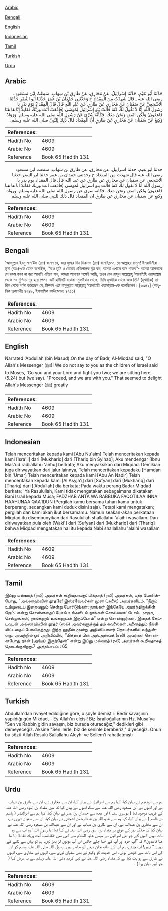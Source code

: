 [Arabic](#arabic)

[Bengali](#bengali)

[English](#english)

[Indonesian](#indonesian)

[Tamil](#tamil)

[Turkish](#turkish)

[Urdu](#urdu)

## Arabic


<div dir="rtl" lang="ar" style={{fontSize:'larger',backgroundColor:'#f8f9fa',padding:20}}>
حَدَّثَنَا أَبُو نُعَيْمٍ، حَدَّثَنَا إِسْرَائِيلُ، عَنْ مُخَارِقٍ، عَنْ طَارِقِ بْنِ شِهَابٍ، سَمِعْتُ ابْنَ مَسْعُودٍ ـ رضى الله عنه ـ قَالَ شَهِدْتُ مِنَ الْمِقْدَادِ ح وَحَدَّثَنِي حَمْدَانُ بْنُ عُمَرَ حَدَّثَنَا أَبُو النَّضْرِ حَدَّثَنَا الأَشْجَعِيُّ عَنْ سُفْيَانَ عَنْ مُخَارِقٍ عَنْ طَارِقٍ عَنْ عَبْدِ اللَّهِ قَالَ قَالَ الْمِقْدَادُ يَوْمَ بَدْرٍ يَا رَسُولَ اللَّهِ إِنَّا لاَ نَقُولُ لَكَ كَمَا قَالَتْ بَنُو إِسْرَائِيلَ لِمُوسَى ‏(‏فَاذْهَبْ أَنْتَ وَرَبُّكَ فَقَاتِلاَ إِنَّا هَا هُنَا قَاعِدُونَ‏)‏ وَلَكِنِ امْضِ وَنَحْنُ مَعَكَ‏.‏ فَكَأَنَّهُ سُرِّيَ عَنْ رَسُولِ اللَّهِ صلى الله عليه وسلم‏.‏ وَرَوَاهُ وَكِيعٌ عَنْ سُفْيَانَ عَنْ مُخَارِقٍ عَنْ طَارِقٍ أَنَّ الْمِقْدَادَ قَالَ ذَلِكَ لِلنَّبِيِّ صلى الله عليه وسلم‏.‏
</div>
<div style={{backgroundColor:'#f8f9fa',padding:20, marginBottom: 10}}><table> <thead> <tr> <th>References:</th> <th></th> </tr> </thead> <tbody><tr><td>Hadith No</td><td>4609</td></tr><tr><td>Arabic No</td><td>4609</td></tr><tr><td>Reference</td><td>Book 65 Hadith 131</td></tr></tbody></table></div>


<div dir="rtl" lang="ar" style={{fontSize:'larger',backgroundColor:'#f8f9fa',padding:20}}>
حدثنا ابو نعيم، حدثنا اسراييل، عن مخارق، عن طارق بن شهاب، سمعت ابن مسعود رضى الله عنه قال شهدت من المقداد ح وحدثني حمدان بن عمر حدثنا ابو النضر حدثنا الاشجعي عن سفيان عن مخارق عن طارق عن عبد الله قال قال المقداد يوم بدر يا رسول الله انا لا نقول لك كما قالت بنو اسراييل لموسى (فاذهب انت وربك فقاتلا انا ها هنا قاعدون) ولكن امض ونحن معك. فكانه سري عن رسول الله صلى الله عليه وسلم. ورواه وكيع عن سفيان عن مخارق عن طارق ان المقداد قال ذلك للنبي صلى الله عليه وسلم
</div>
<div style={{backgroundColor:'#f8f9fa',padding:20, marginBottom: 10}}><table> <thead> <tr> <th>References:</th> <th></th> </tr> </thead> <tbody><tr><td>Hadith No</td><td>4609</td></tr><tr><td>Arabic No</td><td>4609</td></tr><tr><td>Reference</td><td>Book 65 Hadith 131</td></tr></tbody></table></div>

## Bengali


<div dir="ltr" lang="bn" style={{fontSize:'larger',backgroundColor:'#f8f9fa',padding:20}}>
‘আবদুল্লাহ ইবনু মাস‘ঊদ (রাঃ) বলেন যে, বদর যুদ্ধের দিন মিকদাদ (রাঃ) বলেছিলেন, হে আল্লাহর রাসূল! ইসরাঈলীরা মূসা (আঃ)-কে যেমন বলেছিল, ‘‘যাও তুমি ও তোমার প্রতিপালক যুদ্ধ কর, আমরা এখানে বসে থাকব’’- আমরা আপনাকে সে রকম বলব না বরং আপনি এগিয়ে যান, আমরা আপনার সঙ্গেই আছি, তখন যেন রাসূল সাল্লাল্লাহু ‘আলাইহি ওয়াসাল্লাম থেকে সব দুশ্চিন্তা দূর হয়ে গেল। এই হাদীসটি ওয়াকা-সুফ্ইয়ান থেকে, তিনি মুখারিক থেকে এবং তিনি (মুখারিক) তারিক থেকে বর্ণনা করেছেন যে, মিক্দাদ এটা রাসূলুল্লাহ সাল্লাল্লাহু ‘আলাইহি ওয়াসাল্লাম-কে বলেছিলেন। [৩৯৫২] (আধুনিক প্রকাশনীঃ ৪২৪৮, ইসলামিক ফাউন্ডেশনঃ ৪২৫১)
</div>
<div style={{backgroundColor:'#f8f9fa',padding:20, marginBottom: 10}}><table> <thead> <tr> <th>References:</th> <th></th> </tr> </thead> <tbody><tr><td>Hadith No</td><td>4609</td></tr><tr><td>Arabic No</td><td>4609</td></tr><tr><td>Reference</td><td>Book 65 Hadith 131</td></tr></tbody></table></div>

## English


<div dir="ltr" lang="en" style={{fontSize:'larger',backgroundColor:'#f8f9fa',padding:20}}>
Narrated 'Abdullah (bin Masud):On the day of Badr, Al-Miqdad said, "O Allah's Messenger (ﷺ)! We do not say to you as the children of Israel said to Moses, 'Go you and your Lord and fight you two; we are sitting here, (5.24) but (we say). "Proceed, and we are with you." That seemed to delight Allah's Messenger (ﷺ) greatly
</div>
<div style={{backgroundColor:'#f8f9fa',padding:20, marginBottom: 10}}><table> <thead> <tr> <th>References:</th> <th></th> </tr> </thead> <tbody><tr><td>Hadith No</td><td>4609</td></tr><tr><td>Arabic No</td><td>4609</td></tr><tr><td>Reference</td><td>Book 65 Hadith 131</td></tr></tbody></table></div>

## Indonesian


<div dir="ltr" lang="id" style={{fontSize:'larger',backgroundColor:'#f8f9fa',padding:20}}>
Telah menceritakan kepada kami [Abu Nu'aim] Telah menceritakan kepada kami [Isra'il] dari [Mukhariq] dari [Thariq bin Syihab]; Aku mendengar [Ibnu Mas'ud radliallahu 'anhu] berkata; Aku menyaksikan dari Miqdad. Demikian juga diriwayatkan dari jalur lainnya, Telah menceritakan kepadaku [Hamdan bin 'Umar] Telah menceritakan kepada kami [Abu An Nadlr] Telah menceritakan kepada kami [Al Asyja'i] dari [Sufyan] dari [Mukhariq] dari [Thariq] dari ['Abdullah] dia berkata; Pada waktu perang Badar Miqdad berkata; 'Ya Rasulullah, Kami tidak mengatakan sebagaimana dikatakan Bani Israil kepada Musa; FADZHAB ANTA WA RABBUKA FAQOTILAA INNA HAAHUNAA QAA'IDUN (Pergilah kamu bersama tuhan kamu untuk berperang, sedangkan kami duduk disini saja). Tetapi kami mengatakan; pergilah dan kami akan ikut bersamamu. Namun seakan-akan perkataan Miqdad itu disembunyikan dari Rasulullah shallallahu 'alaihi wasallam. Dan diriwayatkan pula oleh [Waki'] dari [Sufyan] dari [Mukhariq] dari [Thariq] bahwa Miqdad mengatakan hal itu kepada Nabi shallallahu 'alaihi wasallam
</div>
<div style={{backgroundColor:'#f8f9fa',padding:20, marginBottom: 10}}><table> <thead> <tr> <th>References:</th> <th></th> </tr> </thead> <tbody><tr><td>Hadith No</td><td>4609</td></tr><tr><td>Arabic No</td><td>4609</td></tr><tr><td>Reference</td><td>Book 65 Hadith 131</td></tr></tbody></table></div>

## Tamil


<div dir="ltr" lang="ta" style={{fontSize:'larger',backgroundColor:'#f8f9fa',padding:20}}>
இப்னு மஸ்ஊத் (ரலி) அவர்கள் கூறியதாவது: மிக்தாத் (ரலி) அவர்கள், பத்ர் போரின்போது, “அல்லாஹ்வின் தூதரே! இஸ்ரவேலர்கள் மூசா (அலை) அவர்களிடம், “நீரும் உம்முடைய இறைவனும் சென்று போரிடுங்கள்; நாங்கள் இங்கேயே அமர்ந்திருக்கின் றோம்' என்று சொன்னதைப் போல் உங்களிடம் நாங்கள் சொல்லமாட்டோம். மாறாக, செல்லுங்கள்; நாங்களும் உங்களுடன் இருப்போம்” என்று சொன்னார்கள். இதைக் கேட்டவுடன் அல்லாஹ்வின் தூதர் (ஸல்) அவர்களுக்குத் தம் கவலைகள் அனைத்தும் நீங்கிவிட்டதைப் போலிருந்தது. இந்த ஹதீஸ் மூன்று அறிவிப்பாளர் தொடர்களில் வந்துள்ளது. அவற்றில் ஓர் அறிவிப்பில், “மிக்தாத் பின் அல்அஸ்வத் (ரலி) அவர்கள் சொன்னபோது நான் (அங்கு) இருந்தேன்” என்று இப்னு மஸ்ஊத் (ரலி) அவர்கள் கூறியதாகத் தொடங்குகிறது.7 அத்தியாயம் : 65
</div>
<div style={{backgroundColor:'#f8f9fa',padding:20, marginBottom: 10}}><table> <thead> <tr> <th>References:</th> <th></th> </tr> </thead> <tbody><tr><td>Hadith No</td><td>4609</td></tr><tr><td>Arabic No</td><td>4609</td></tr><tr><td>Reference</td><td>Book 65 Hadith 131</td></tr></tbody></table></div>

## Turkish


<div dir="ltr" lang="tr" style={{fontSize:'larger',backgroundColor:'#f8f9fa',padding:20}}>
Abdullah'dan rivayet edildiğine göre, o şöyle demiştir: Bedir savaşının yapıldığı gün Mikdad, - Ey Allah'ın elçisi! Biz İsrailoğullarının Hz. Musa'ya "Sen ve Rabbin gidin savaşın, biz burada oturacağız," dedikleri gibi demeyeceğiz. Aksine "Sen ilerle, biz de seninle beraberiz," diyeceğiz. Onun bu sözü Allah Resulü Sallallahu Aleyhi ve Sellem'i rahatlatmıştı
</div>
<div style={{backgroundColor:'#f8f9fa',padding:20, marginBottom: 10}}><table> <thead> <tr> <th>References:</th> <th></th> </tr> </thead> <tbody><tr><td>Hadith No</td><td>4609</td></tr><tr><td>Arabic No</td><td>4609</td></tr><tr><td>Reference</td><td>Book 65 Hadith 131</td></tr></tbody></table></div>

## Urdu


<div dir="rtl" lang="ur" style={{fontSize:'larger',backgroundColor:'#f8f9fa',padding:20}}>
ہم سے ابونعیم نے بیان کیا، کہا ہم سے اسرائیل نے بیان کیا، ان سے مخارق نے، ان سے طارق بن شہاب نے اور انہوں نے ابن مسعود رضی اللہ عنہ سے سنا، انہوں نے بیان کیا کہ میں مقداد بن اسود رضی اللہ عنہ کے قریب موجود تھا ( دوسری سند ) اور مجھ سے حمدان بن عمر نے بیان کیا، کہا ہم سے ابوالنضر ( ہاشم بن قاسم ) نے بیان کیا، کہا ہم سے عبیداللہ بن عبدالرحمٰن اشجعی نے بیان کیا، ان سے سفیان ثوری نے، ان سے مخارق بن عبداللہ نے، ان سے طارق بن شہاب نے اور ان سے عبداللہ بن مسعود رضی اللہ عنہ نے بیان کیا کہ جنگ بدر کے موقع پر مقداد بن اسود رضی اللہ عنہ نے کہا تھا: یا رسول اللہ! ہم آپ سے وہ بات نہیں کہیں گے جو بنی اسرائیل نے موسیٰ علیہ السلام سے کہی تھی «فاذهب أنت وربك فقاتلا إنا ها هنا قاعدون‏» کہ ”آپ خود اور آپ کے خدا چلے جائیں اور آپ دونوں لڑ بھڑ لیں۔ ہم تو یہاں سے ٹلنے کے نہیں۔“ نہیں! آپ چلئے، ہم آپ کے ساتھ جان دینے کو حاضر ہیں۔ رسول اللہ صلی اللہ علیہ وسلم کو ان کی اس بات سے خوشی ہوئی۔ اس حدیث کو وکیع نے بھی سفیان ثوری سے، انہوں نے مخارق سے، انہوں نے طارق سے روایت کیا ہے کہ مقداد رضی اللہ عنہ نے نبی کریم صلی اللہ علیہ وسلم سے یہ عرض کیا ( جو اوپر بیان ہوا ) ۔
</div>
<div style={{backgroundColor:'#f8f9fa',padding:20, marginBottom: 10}}><table> <thead> <tr> <th>References:</th> <th></th> </tr> </thead> <tbody><tr><td>Hadith No</td><td>4609</td></tr><tr><td>Arabic No</td><td>4609</td></tr><tr><td>Reference</td><td>Book 65 Hadith 131</td></tr></tbody></table></div>